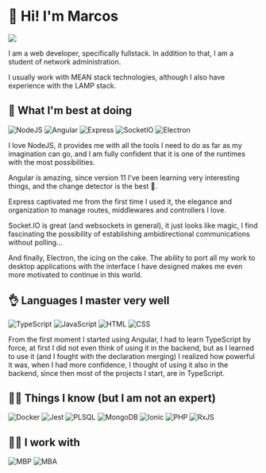 # 👋 Hi! I'm Marcos

<picture>
  <source media="(prefers-color-scheme: dark)" srcset="https://github-readme-stats.vercel.app/api?username=marcosrg9&show_icons=true&count_private=true&theme=github_dark&border_color=21262d">
  <img src="https://github-readme-stats.vercel.app/api?username=marcosrg9&show_icons=true&count_private=true">
</picture>

I am a web developer, specifically fullstack.
In addition to that, I am a student of network administration.

I usually work with MEAN stack technologies, although I also have experience with the LAMP stack.

## 🦄 What I'm best at doing

![NodeJS](https://img.shields.io/badge/Node.js-339933?style=for-the-badge&logo=nodedotjs&logoColor=white)
![Angular](https://img.shields.io/badge/Angular-DD0031?style=for-the-badge&logo=angular&logoColor=white)
![Express](https://img.shields.io/badge/Express.js-FFFFFF?style=for-the-badge&logo=express&logoColor=black)
![SocketIO](https://img.shields.io/badge/Socket.io-010101?&style=for-the-badge&logo=Socket.io&logoColor=white)
![Electron](https://img.shields.io/badge/Electron-2B2E3A?style=for-the-badge&logo=electron&logoColor=9FEAF9)

I love NodeJS, it provides me with all the tools I need to do as far as my imagination can go, and I am fully confident that it is one of the runtimes with the most possibilities.

Angular is amazing, since version 11 I've been learning very interesting things, and the change detector is the best 🤤.

Express captivated me from the first time I used it, the elegance and organization to manage routes, middlewares and controllers I love.

Socket.IO is great (and websockets in general), it just looks like magic, I find fascinating the possibility of establishing ambidirectional communications without polling...

And finally, Electron, the icing on the cake. The ability to port all my work to desktop applications with the interface I have designed makes me even more motivated to continue in this world.

## 👌 Languages I master very well

![TypeScript](https://img.shields.io/badge/TypeScript-007ACC?style=for-the-badge&logo=typescript&logoColor=white)
![JavaScript](https://img.shields.io/badge/JavaScript-F7DF1E?style=for-the-badge&logo=javascript&logoColor=black)
![HTML](https://img.shields.io/badge/HTML5-E34F26?style=for-the-badge&logo=html5&logoColor=white)
![CSS](https://img.shields.io/badge/CSS3-1572B6?style=for-the-badge&logo=css3&logoColor=white)

From the first moment I started using Angular, I had to learn TypeScript by force, at first I did not even think of using it in the backend, but as I learned to use it (and I fought with the declaration merging) I realized how powerful it was, when I had more confidence, I thought of using it also in the backend, since then most of the projects I start, are in TypeScript.

## 👨‍💻 Things I know (but I am not an expert)
![Docker](https://img.shields.io/badge/Docker-2CA5E0?style=for-the-badge&logo=docker&logoColor=white)
![Jest](https://img.shields.io/badge/Jest-C21325?style=for-the-badge&logo=jest&logoColor=white)
![PLSQL](https://img.shields.io/badge/PLSQL-F80000?style=for-the-badge&logo=oracle&logoColor=white)
![MongoDB](https://img.shields.io/badge/MongoDB-4EA94B?style=for-the-badge&logo=mongodb&logoColor=white)
![Ionic](https://img.shields.io/badge/Ionic-3880FF?style=for-the-badge&logo=ionic&logoColor=white)
![PHP](https://img.shields.io/badge/PHP-777BB4?style=for-the-badge&logo=php&logoColor=white)
![RxJS](https://img.shields.io/badge/RxJS-B7178C?style=for-the-badge&logo=reactivex&logoColor=white)

<!-- ## 🙇‍♂️ Things I am learning
![Python](https://img.shields.io/badge/Python-blue?style=for-the-badge&logo=python&logoColor=white)
![Flask](https://img.shields.io/badge/Flask-000000?style=for-the-badge&logo=flask&logoColor=white) -->

## 👨‍🔧 I work with

![MBP](https://img.shields.io/badge/Apple-MacBook_Pro_2017-333333?style=for-the-badge&logo=apple&logoColor=white)
![MBA](https://img.shields.io/badge/Apple-MacBook_Air_2015-333333?style=for-the-badge&logo=apple&logoColor=white)

<!--![Language Stats](https://github-readme-stats.vercel.app/api/top-langs/?username=marcosrg9)-->
